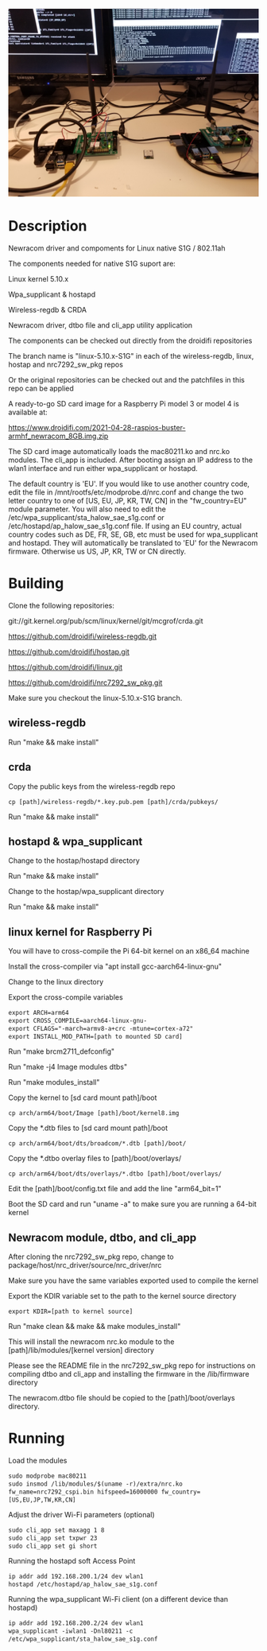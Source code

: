 ![Silex SX-NEWAH EVK](https://github.com/droidifi/newracom-s1g/blob/master/SX-NEWAH-new-driver.jpg)

# Description
Newracom driver and compoments for Linux native S1G / 802.11ah

The components needed for native S1G suport are:

Linux kernel 5.10.x 

Wpa_supplicant & hostapd

Wireless-regdb & CRDA

Newracom driver, dtbo file and cli_app utility application

The components can be checked out directly from the droidifi repositories

The branch name is "linux-5.10.x-S1G" in each of the wireless-regdb, linux,
hostap and nrc7292_sw_pkg repos

Or the original repositories can be checked out and the patchfiles in this repo
can be applied

A ready-to-go SD card image for a Raspberry Pi model 3 or model 4 is available at:

https://www.droidifi.com/2021-04-28-raspios-buster-armhf_newracom_8GB.img.zip 

The SD card image automatically loads the mac80211.ko and nrc.ko modules. The cli_app is included. 
After booting assign an IP address to the wlan1 interface and run either wpa_supplicant or hostapd.

The default country is 'EU'. If you would like to use another country code, edit the file in
/mnt/rootfs/etc/modprobe.d/nrc.conf and change the two letter country to one of [US, EU, JP, KR, TW, CN] 
in the "fw_country=EU" module parameter. You will also need to edit the 
/etc/wpa_supplicant/sta_halow_sae_s1g.conf or /etc/hostapd/ap_halow_sae_s1g.conf file. 
If using an EU country, actual country codes such as DE, FR, SE, GB, etc must be used for wpa_supplicant and hostapd. 
They will automatically be translated to 'EU' for the Newracom firmware. Otherwise us US, JP, KR, TW or CN directly.

# Building

Clone the following repositories:

git://git.kernel.org/pub/scm/linux/kernel/git/mcgrof/crda.git

https://github.com/droidifi/wireless-regdb.git

https://github.com/droidifi/hostap.git

https://github.com/droidifi/linux.git

https://github.com/droidifi/nrc7292_sw_pkg.git

Make sure you checkout the linux-5.10.x-S1G branch.

## wireless-regdb

Run "make && make install"

## crda

Copy the public keys from the wireless-regdb repo

```
cp [path]/wireless-regdb/*.key.pub.pem [path]/crda/pubkeys/
```
Run "make && make install"

## hostapd & wpa_supplicant

Change to the hostap/hostapd directory

Run "make && make install"

Change to the hostap/wpa_supplicant directory

Run "make && make install"

## linux kernel for Raspberry Pi
You will have to cross-compile the Pi 64-bit kernel on an x86_64 machine

Install the cross-compiler via "apt install gcc-aarch64-linux-gnu"

Change to the linux directory

Export the cross-compile variables
```
export ARCH=arm64
export CROSS_COMPILE=aarch64-linux-gnu-
export CFLAGS="-march=armv8-a+crc -mtune=cortex-a72"
export INSTALL_MOD_PATH=[path to mounted SD card]
```
Run "make brcm2711_defconfig"

Run "make -j4 Image modules dtbs"

Run "make modules_install"

Copy the kernel to [sd card mount path]/boot
```
cp arch/arm64/boot/Image [path]/boot/kernel8.img
```
Copy the *.dtb files to [sd card mount path]/boot
```
cp arch/arm64/boot/dts/broadcom/*.dtb [path]/boot/
```
Copy the *.dtbo overlay files to [path]/boot/overlays/
```
cp arch/arm64/boot/dts/overlays/*.dtbo [path]/boot/overlays/
```
Edit the [path]/boot/config.txt file and add the line "arm64_bit=1"

Boot the SD card and run "uname -a" to make sure you are running a 64-bit kernel

## Newracom module, dtbo, and cli_app

After cloning the nrc7292_sw_pkg repo, change to package/host/nrc_driver/source/nrc_driver/nrc

Make sure you have the same variables exported used to compile the kernel

Export the KDIR variable set to the path to the kernel source directory
```
export KDIR=[path to kernel source]
```
Run "make clean && make && make modules_install"

This will install the newracom nrc.ko module to the [path]/lib/modules/[kernel version] directory

Please see the README file in the nrc7292_sw_pkg repo for instructions on compiling dtbo and cli_app and
installing the firmware in the /lib/firmware directory

The newracom.dtbo file should be copied to the [path]/boot/overlays directory.

# Running
Load the modules
```
sudo modprobe mac80211
sudo insmod /lib/modules/$(uname -r)/extra/nrc.ko fw_name=nrc7292_cspi.bin hifspeed=16000000 fw_country=[US,EU,JP,TW,KR,CN]
```
Adjust the driver Wi-Fi parameters (optional)
```
sudo cli_app set maxagg 1 8
sudo cli_app set txpwr 23
sudo cli_app set gi short
```
Running the hostapd soft Access Point
```
ip addr add 192.168.200.1/24 dev wlan1
hostapd /etc/hostapd/ap_halow_sae_s1g.conf
```
Running the wpa_supplicant Wi-Fi client (on a different device than hostapd)
```
ip addr add 192.168.200.2/24 dev wlan1
wpa_supplicant -iwlan1 -Dnl80211 -c /etc/wpa_supplicant/sta_halow_sae_s1g.conf 
```
